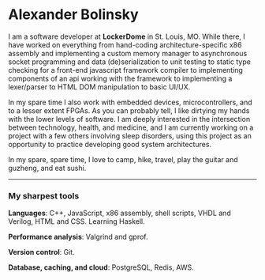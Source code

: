 # Alexander Bolinsky

I am a software developer at **LockerDome** in St. Louis, MO. While there, I have worked on everything from hand-coding architecture-specific x86 assembly and implementing a custom memory manager to asynchronous socket programming and data (de)serialization to unit testing to static type checking for a front-end javascript framework compiler to implementing components of an api working with the framework to implementing a lexer/parser to HTML DOM manipulation to basic UI/UX.

In my spare time I also work with embedded devices, microcontrollers, and to a lesser extent FPGAs. As you can probably tell, I like dirtying my hands with the lower levels of software. I am deeply interested in the intersection between technology, health, and medicine, and I am currently working on a project with a few others involving sleep disorders, using this project as an opportunity to practice developing good system architectures.

In my spare, spare time, I love to camp, hike, travel, play the guitar and guzheng, and eat sushi.

___
### My sharpest tools
**Languages**: C++, JavaScript, x86 assembly, shell scripts, VHDL and Verilog, HTML and CSS. Learning Haskell.

**Performance analysis**: Valgrind and gprof.

**Version control**: Git.

**Database, caching, and cloud**: PostgreSQL, Redis, AWS.
